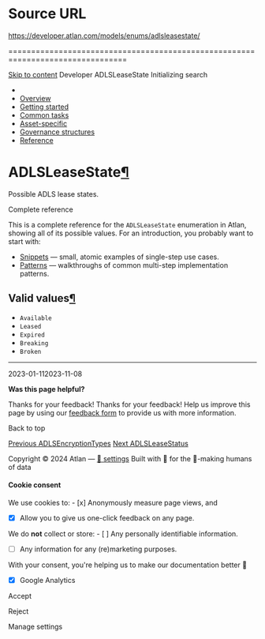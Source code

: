 # Source URL
https://developer.atlan.com/models/enums/adlsleasestate/

================================================================================

<!--
canonical: https://developer.atlan.com/models/enums/adlsleasestate/
meta-content-security-policy: object-src 'none'; base-uri 'self'; manifest-src 'self'; media-src 'self';
meta-description: Dear Developers
meta-generator: mkdocs-1.6.1, mkdocs-material-9.6.14
meta-og-description: Dear Developers
meta-og-image: https://developer.atlan.com/assets/images/social/models/enums/adlsleasestate.png
meta-og-image-height: 630
meta-og-image-type: image/png
meta-og-image-width: 1200
meta-og-title: ADLSLeaseState - Developer
meta-og-type: website
meta-og-url: https://developer.atlan.com/models/enums/adlsleasestate/
meta-twitter:card: summary_large_image
meta-twitter:description: Dear Developers
meta-twitter:image: https://developer.atlan.com/assets/images/social/models/enums/adlsleasestate.png
meta-twitter:title: ADLSLeaseState - Developer
meta-viewport: width=device-width,initial-scale=1
title: ADLSLeaseState - Developer
-->

[Skip to content](#adlsleasestate) Developer ADLSLeaseState Initializing search 

* 
* [Overview](../../..)
* [Getting started](../../../getting-started/)
* [Common tasks](../../../snippets/)
* [Asset\-specific](../../../patterns/)
* [Governance structures](../../../governance/)
* [Reference](../../../reference/)

ADLSLeaseState[¶](#adlsleasestate "Permanent link")
===================================================

Possible ADLS lease states.

Complete reference

This is a complete reference for the `ADLSLeaseState` enumeration in Atlan, showing all of its possible values. For an introduction, you probably want to start with:

* [Snippets](../../../snippets/) — small, atomic examples of single\-step use cases.
* [Patterns](../../../patterns/) — walkthroughs of common multi\-step implementation patterns.

Valid values[¶](#valid-values "Permanent link")
-----------------------------------------------

* `Available`
* `Leased`
* `Expired`
* `Breaking`
* `Broken`

---

2023\-01\-112023\-11\-08

**Was this page helpful?**

Thanks for your feedback! Thanks for your feedback! Help us improve this page by using our [feedback form](https://docs.google.com/forms/d/e/1FAIpQLScfoq7vqEn8S4QvN0ehPp0MRy6WYK5x-okJDqD69lHgoPPWtg/viewform?usp=pp_url&entry.1800719315=/models/enums/adlsleasestate/) to provide us with more information. 

Back to top

[Previous ADLSEncryptionTypes](../adlsencryptiontypes/) [Next ADLSLeaseStatus](../adlsleasestatus/) 

Copyright © 2024 Atlan — [🍪 settings](#__consent) 
Built with 💙 for the 🤖\-making humans of data 

#### Cookie consent

We use cookies to: - [x] Anonymously measure page views, and
- [x] Allow you to give us one\-click feedback on any page.

 We do **not** collect or store: - [ ] Any personally identifiable information.
- [ ] Any information for any (re)marketing purposes.

 With your consent, you're helping us to make our documentation better 💙

- [x] Google Analytics

Accept

Reject

Manage settings

